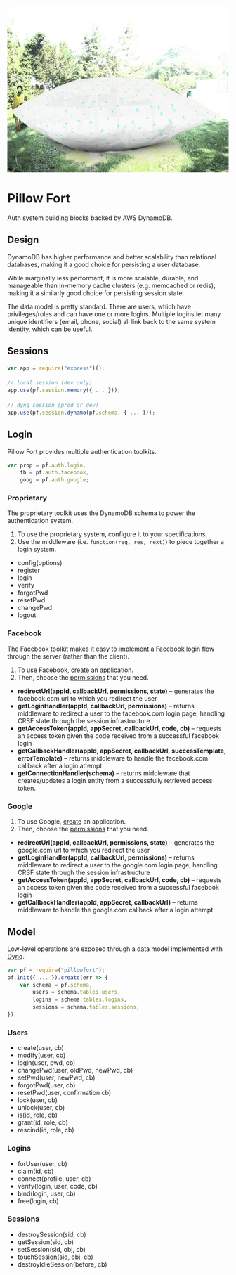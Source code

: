![Pillow Fort](/package.jpg "Pillow Fort")

# Pillow Fort

Auth system building blocks backed by AWS DynamoDB.

## Design

DynamoDB has higher performance and better scalability than relational databases, making it a good choice for persisting a user database.  

While marginally less performant, it is more scalable, durable, and manageable than in-memory cache clusters (e.g. memcached or redis), making it a similarly good choice for persisting session state.

The data model is pretty standard.  There are users, which have privileges/roles and can have one or more logins.  Multiple logins let many unique identifiers (email, phone, social) all link back to the same system identity, which can be useful.

## Sessions

```javascript
var app = require("express")();

// local session (dev only)
app.use(pf.session.memory({ ... }));

// dynq session (prod or dev)
app.use(pf.session.dynamo(pf.schema, { ... }));
```

## Login

Pillow Fort provides multiple authentication toolkits.

```javascript
var prop = pf.auth.login,
    fb = pf.auth.facebook,
    goog = pf.auth.google;
```

### Proprietary

The proprietary toolkit uses the DynamoDB schema to power the authentication system.  

1. To use the proprietary system, configure it to your specifications.
2. Use the middleware (i.e. `function(req, res, next)`) to piece together a login system.

* config(options)
* register
* login
* verify
* forgotPwd
* resetPwd
* changePwd
* logout

### Facebook

The Facebook toolkit makes it easy to implement a Facebook login flow through the server (rather than the client).

1. To use Facebook, [create](https://developers.facebook.com/docs/apps/register) an application.  
2. Then, choose the [permissions](https://developers.facebook.com/docs/facebook-login/permissions) that you need.

* __redirectUrl(appId, callbackUrl, permissions, state)__ – generates the facebook.com url to which you redirect the user
* __getLoginHandler(appId, callbackUrl, permissions)__ – returns middleware to redirect a user to the facebook.com login page, handling CRSF state through the session infrastructure
* __getAccessToken(appId, appSecret, callbackUrl, code, cb)__ – requests an access token given the code received from a successful facebook login
* __getCallbackHandler(appId, appSecret, callbackUrl, successTemplate, errorTemplate)__ – returns middleware to handle the facebook.com callback after a login attempt
* __getConnectionHandler(schema)__ – returns middleware that creates/updates a login entity from a successfully retrieved access token.

### Google

1. To use Google, [create](https://console.developers.google.com/projectselector/apis/library) an application.  
2. Then, choose the [permissions](https://developers.google.com/identity/protocols/googlescopes) that you need.

* __redirectUrl(appId, callbackUrl, permissions, state)__ – generates the google.com url to which you redirect the user
* __getLoginHandler(appId, callbackUrl, permissions)__ – returns middleware to redirect a user to the google.com login page, handling CRSF state through the session infrastructure
* __getAccessToken(appId, appSecret, callbackUrl, code, cb)__ – requests an access token given the code received from a successful facebook login
* __getCallbackHandler(appId, appSecret, callbackUrl)__ – returns middleware to handle the google.com callback after a login attempt
    
## Model

Low-level operations are exposed through a data model implemented with [Dynq](http://github.com/triploc/dynq).

```javascript
var pf = require("pillowfort");
pf.init({ ... }).create(err => {
    var schema = pf.schema,
        users = schema.tables.users,
        logins = schema.tables.logins,
        sessions = schema.tables.sessions;
});
```

### Users

* create(user, cb)
* modify(user, cb)
* login(user, pwd, cb)
* changePwd(user, oldPwd, newPwd, cb)
* setPwd(user, newPwd, cb)
* forgotPwd(user, cb)
* resetPwd(user, confirmation cb)
* lock(user, cb)
* unlock(user, cb)
* is(id, role, cb)
* grant(id, role, cb)
* rescind(id, role, cb)

### Logins

* forUser(user, cb)
* claim(id, cb)
* connect(profile, user, cb)
* verify(login, user, code, cb)
* bind(login, user, cb)
* free(login, cb)

### Sessions

* destroySession(sid, cb)
* getSession(sid, cb)
* setSession(sid, obj, cb)
* touchSession(sid, obj, cb)
* destroyIdleSession(before, cb)